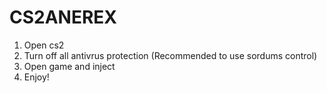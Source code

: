 # CS2ANEREX
1. Open cs2
2. Turn off all antivrus protection (Recommended to use sordums control)
3. Open game and inject
4. Enjoy!
